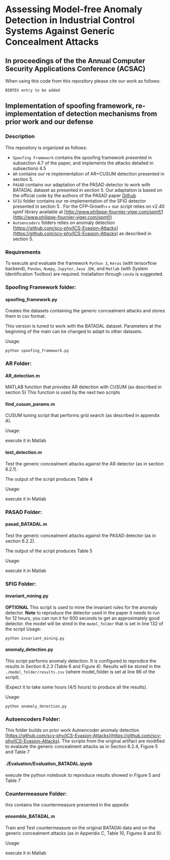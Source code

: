 Assessing Model-free Anomaly Detection in Industrial Control Systems Against Generic Concealment Attacks
=======

## In proceedings of the the Annual Computer Security Applications Conference (ACSAC)

When using this code from this repository please cite our work as follows:
```
BIBTEX entry to be added
``` 
 
## Implementation of spoofing framework, re-implementation of detection mechanisms from prior work and our defense
  
### Description
  
 This repository is organized as follows:

  * `Spoofing Framework` contains the spoofing framework presented in subsection 4.7 of the paper, and implements the attacks detailed in subsections 4.5
  * `AR` contains our re implementation of AR+CUSUM detection presented in section 5.
  * `PASAD` contains our adaptation of the PASAD detector to work with BATADAL dataset as presented in section 5. Our adaptation is based on the official code by the authors of the PASAD paper [Github](https://github.com/mikeliturbe/pasad) 
  * `SFIG` folder contains our re-implementation of the SFIG detector presented in section 5 . For the CFP-Growth++  our script relies on v2.40 spmf library available at [http://www.philippe-fournier-viger.com/spmf/](http://www.philippe-fournier-viger.com/spmf/)
  * `Autoencoders` folders relies on anomaly detection [https://github.com/scy-phy/ICS-Evasion-Attacks](https://github.com/scy-phy/ICS-Evasion-Attacks) as described in section 5.

### Requirements

To execute and evaluate the framework `Python 3`, `Keras` (with tensorflow backend), `Pandas`, `Numpy`, `Jupyter`, `Java JDK`, and `Matlab` (with System Identification Toolbox) are required. Installation through `conda` is suggested.


### Spoofing Framework folder:

#### spoofing_framework.py

Creates the datasets containing the generic concealment attacks and stores them in csv format.

This version is tuned to work with the BATADAL dataset.
Parameters at the beginning of the main can be changed to adapt to other datasets.

Usage:

`python spoofing_framework.py`

### AR Folder:

#### AR_detection.m

MATLAB function that provides AR detection with CUSUM (as described in section 5)
This function is used by the next two scripts

#### find_cusum_params.m

CUSUM tuning script that performs grid search (as described in appendix A).

Usage:

execute it in Matlab

#### test_detection.m

Test the generic concealment attacks against the AR detector (as in section 6.2.1).

The output of the script produces Table 4

Usage:

execute it in Matlab

### PASAD Folder:

#### pasad_BATADAL.m

Test the generic concealment attacks against the PASAD detector (as in section 6.2.2).

The output of the script produces Table 5

Usage:

execute it in Matlab

### SFIG Folder:

#### invariant_mining.py
**OPTIONAL**
This script is used to mine the invariant rules for the anomaly detector. 
**Note** to reproduce the detector used in the paper it needs to run for 12 hours, you can run it for 600 seconds to get an approximately good detector.
the model will be stred in the `model_folder` that is set in line 132 of the script
Usage:

`python invariant_mining.py`


#### anomaly_detection.py
This script performs anomaly detection. It is configured to reprodice the results in Section 6.2.3 (Table 6 and Figure 4).
Results will be stored in the `./model_folder/results.csv` (where model_folder is set at line 86 of the script).

(Expect it to take some hours (4/5 hours) to produce all the results).

Usage:

`python anomaly_detection.py`


### Autoencoders Folder:

This folder builds on prior work Autoencoder anomaly detection [https://github.com/scy-phy/ICS-Evasion-Attacks](https://github.com/scy-phy/ICS-Evasion-Attacks).
The scripts from the original artifact are modified to evalaute the generic concealment attacks as in Section 6.2.4, Figure 5 and Table 7

#### ./Evaluation/Evaluation_BATADAL.ipynb

execute the python notebook to reproduce results showed in Figure 5 and Table 7


### Countermeasure Folder:

this contains the countermeasure presented in the appedix

#### ensemble_BATADAL.m

Train and Test countermeasure on the original BATADAl data and on the generic concealment attacks (as in Appendix C, Table 10, Figures 8 and 9).

Usage:

execute it in Matlab